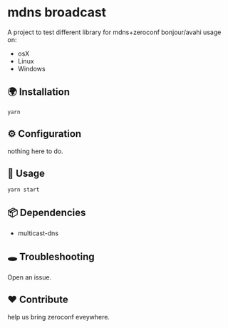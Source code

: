 # mdns broadcast

A project to test different library for mdns+zeroconf bonjour/avahi usage on:

- osX
- Linux
- Windows


## 🌍 Installation

`yarn`

## ⚙ Configuration

nothing here to do.

## 👋 Usage

`yarn start`

## 📦 Dependencies

- multicast-dns

## 🕳 Troubleshooting

Open an issue.

## ❤️ Contribute

help us bring zeroconf eveywhere.
